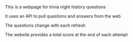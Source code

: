 This is a webpage for trivia night history questions

It uses an API to pull questions and answers from the web

The questions change with each refresh

The website provides a total score at the end of each attempt

